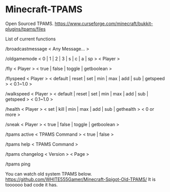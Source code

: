 # Minecraft-TPAMS
Open Sourced TPAMS.
https://www.curseforge.com/minecraft/bukkit-plugins/tpams/files

List of current functions

<commands>
  
/broadcastmessage < Any Message... >
  
/oldgamemode < 0 | 1 | 2 | 3 | s | c | a | sp > < Player >
  
/fly < Player > < true | false | toggle | getboolean >
  
/flyspeed < Player > < default | reset | set | min | max | add | sub | getspeed > < 0.1~1.0 >
  
/walkspeed < Player > < default | reset | set | min | max | add | sub | getspeed > < 0.1~1.0 >
  
/health < Player > < set | kill | min | max | add | sub | gethealth > < 0 or more >
  
/sneak < Player > < true | false | toggle | getboolean >
  
/tpams active < TPAMS Command > < true | false > 
  
/tpams help < TPAMS Command >
  
/tpams changelog < Version > < Page >
  
/tpams ping
  



You can watch old system TPAMS below.
https://github.com/WHITE555Gamer/Minecraft-Spigot-Old-TPAMS/
It is toooooo bad code it has.
